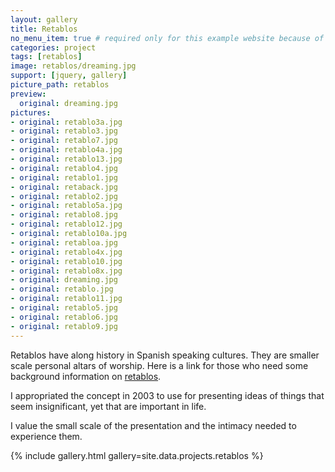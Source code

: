 ```yaml
---
layout: gallery
title: Retablos
no_menu_item: true # required only for this example website because of menu construction
categories: project
tags: [retablos]
image: retablos/dreaming.jpg
support: [jquery, gallery]
picture_path: retablos
preview:
  original: dreaming.jpg
pictures:
- original: retablo3a.jpg
- original: retablo3.jpg
- original: retablo7.jpg
- original: retablo4a.jpg
- original: retablo13.jpg
- original: retablo4.jpg
- original: retablo1.jpg
- original: retaback.jpg
- original: retablo2.jpg
- original: retablo5a.jpg
- original: retablo8.jpg
- original: retablo12.jpg
- original: retablo10a.jpg
- original: retabloa.jpg
- original: retablo4x.jpg
- original: retablo10.jpg
- original: retablo8x.jpg
- original: dreaming.jpg
- original: retablo.jpg
- original: retablo11.jpg
- original: retablo5.jpg
- original: retablo6.jpg
- original: retablo9.jpg
---
```


Retablos have along history in Spanish speaking cultures. They are smaller scale personal altars of worship. Here is a link for those who need some background information on <a href="http://en.wikipedia.org/wiki/Retablo" target="_blank">retablos</a>.

I appropriated the concept in 2003 to use for presenting ideas of things that seem insignificant, yet that are important in life.

I value the small scale of the presentation and the intimacy needed to experience them.

{% include gallery.html gallery=site.data.projects.retablos %}
